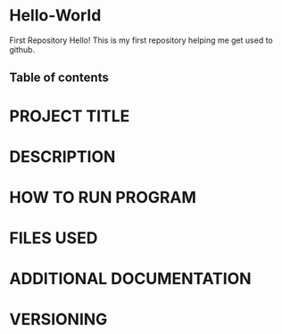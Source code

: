 # Hello-World
First Repository
Hello! This is my first repository helping me get used to github.

## Table of contents

# PROJECT TITLE
# DESCRIPTION
# HOW TO RUN PROGRAM
# FILES USED
# ADDITIONAL DOCUMENTATION
# VERSIONING

